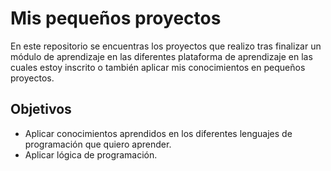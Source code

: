 # Mis pequeños proyectos
En este repositorio se encuentras los proyectos que realizo tras finalizar un módulo de aprendizaje en las diferentes plataforma de aprendizaje en las cuales estoy inscrito o también aplicar mis conocimientos en pequeños proyectos.

## Objetivos

- Aplicar conocimientos aprendidos en los diferentes lenguajes de programación que quiero aprender.
- Aplicar lógica de programación.


